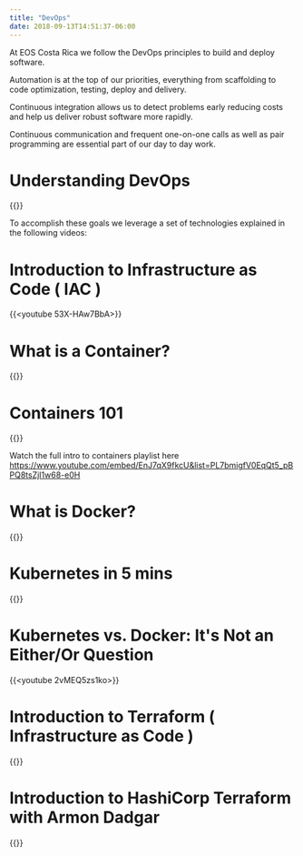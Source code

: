 ```yaml
---
title: "DevOps"
date: 2018-09-13T14:51:37-06:00
---
```


At EOS Costa Rica we follow the DevOps principles to build and deploy software. 

Automation is at the top of our priorities, everything from scaffolding to code optimization, testing, deploy and delivery.

Continuous integration allows us to detect problems early reducing costs and help us deliver robust software more rapidly.

Continuous communication and frequent one-on-one calls as well as pair programming are essential part of our day to day work.

# Understanding DevOps

{{<youtube EIvOZA1HgHU>}}

To accomplish these goals we leverage a set of technologies explained in the following videos:

# Introduction to Infrastructure as Code ( IAC )

{{<youtube 53X-HAw7BbA>}}

# What is a Container?

{{<youtube EnJ7qX9fkcU>}}

# Containers 101

{{<youtube VqLcWftIaQI>}}

Watch the full intro to containers playlist here   
https://www.youtube.com/embed/EnJ7qX9fkcU&list=PL7bmigfV0EqQt5_pBPQ8tsZjI1w68-e0H

# What is Docker?

{{<youtube PfTKwblbkpE>}}

# Kubernetes in 5 mins

{{<youtube PH-2FfFD2PU>}}

# Kubernetes vs. Docker: It's Not an Either/Or Question

{{<youtube 2vMEQ5zs1ko>}}
# Introduction to Terraform ( Infrastructure as Code )

{{<youtube cpxKbf51ccU>}}

# Introduction to HashiCorp Terraform with Armon Dadgar

{{<youtube h970ZBgKINg>}}

